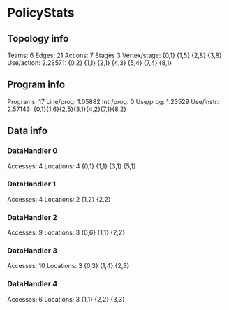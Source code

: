 # PolicyStats
## Topology info
Teams:		6
Edges:		21
Actions:	7
Stages		3
Vertex/stage:	{0,1} {1,5} {2,8} {3,8} 
Use/action:	2.28571: {0,2} {1,1} {2,1} {4,3} {5,4} {7,4} {8,1} 

## Program info
Programs:	17
Line/prog:	1.05882
Intr/prog:	0
Use/prog:	1.23529
Use/instr:	2.57143: {0,1}{1,6}{2,5}{3,1}{4,2}{7,1}{8,2}

## Data info

### DataHandler 0
Accesses:	4
Locations:	4
{0,1} {1,1} {3,1} {5,1} 

### DataHandler 1
Accesses:	4
Locations:	2
{1,2} {2,2} 

### DataHandler 2
Accesses:	9
Locations:	3
{0,6} {1,1} {2,2} 

### DataHandler 3
Accesses:	10
Locations:	3
{0,3} {1,4} {2,3} 

### DataHandler 4
Accesses:	6
Locations:	3
{1,1} {2,2} {3,3} 